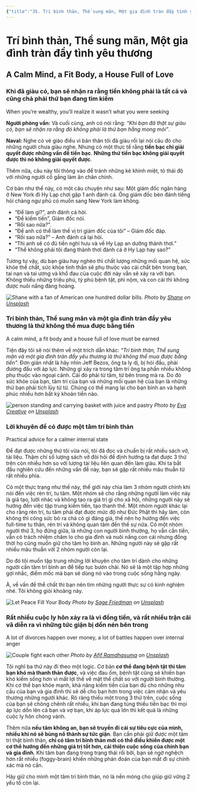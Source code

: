 ```yaml
---
{"title":"35. Trí bình thản, Thể sung mãn, Một gia đình tràn đầy tình yêu thương","author":["Naval Ravikant"],"type":"chapter","category":"finance","related":["[[💸 Làm giàu không cần may mắn]]"],"word-count":1443,"dg-publish":true,"dg-hide":true,"tags":["publish","finance","Naval-Ravikant","rich"],"deck":null,"anki tags":null,"permalink":"/2-reading/books/lam-giau-khong-can-may-man-naval/35-tri-binh-than-the-sung-man-mot-gia-dinh-tran-day-tinh-yeu-thuong/","hide":true,"dgPassFrontmatter":true}
---
```


# Trí bình thản, Thể sung mãn, Một gia đình tràn đầy tình yêu thương
## A Calm Mind, a Fit Body, a House Full of Love  

### Khi đã giàu có, bạn sẽ nhận ra rằng tiền không phải là tất cả và cũng chả phải thứ bạn đang tìm kiếm
When you’re wealthy, you’ll realize it wasn’t what you were seeking

**Người phỏng vấn:** Và cuối cùng, anh có nói rằng: *“Khi bạn đã thật sự giàu có, bạn sẽ nhận ra rằng đó không phải là thứ bạn hằng mong mỏi”*.

**Naval:** Nghe có vẻ giáo điều vì bản thân tôi đã giàu rồi lại nói câu đó cho những người chưa giàu nghe. Nhưng có một thực tế rằng **tiền bạc chỉ giải quyết được những vấn đề tiền bạc**. **Những thứ tiền bạc không giải quyết được thì nó không giải quyết được**.

Thêm nữa, câu này tôi thòng vào để tránh những kẻ khinh miệt, tỏ thái độ với những người cố gắng làm ăn chân chính.

Cơ bản như thế này, có một câu chuyện như sau: Một giám đốc ngân hàng ở New York đi Hy Lạp chơi gặp 1 anh đánh cá. Ông giám đốc bèn đánh tiếng hỏi chàng ngư phủ có muốn sang New York làm không. 
- “Để làm gì?”, anh đánh cá hỏi.
- “Để kiếm tiền”, Giám đốc nói.
- “Rồi sao nữa?”.
- “Để anh có thể làm thế vị trí giám đốc của tôi” – Giám đốc đáp.
- “Rồi sao nữa?” – Anh đánh cá lại hỏi.
- “Thì anh sẽ có đủ tiền nghỉ hưu và về Hy Lạp an dưỡng thảnh thơi.”
- “Thế không phải tôi đang thảnh thơi đánh cá ở Hy Lạp hay sao?”

Tương tự vậy, dù bạn giàu hay nghèo thì chất lượng những mối quan hệ, sức khỏe thể chất, sức khỏe tinh thần sẽ phụ thuộc vào cái chất bên trong bạn, tai nạn và tai ương và khổ đau của cuộc đời này vẫn sẽ xảy ra với bạn. Không thiếu những triệu phú, tỷ phú bệnh tật, phì nộm, và con cái thì không được nuôi nấng đàng hoàng.

![Shane with a fan of American one hundred dollar bills.](https://images.unsplash.com/photo-1584134239909-eb4800257d6a?crop=entropy&cs=tinysrgb&fit=max&fm=jpg&ixid=M3wzNjAwOTd8MHwxfHNlYXJjaHw0fHxyaWNofGVufDB8MHx8fDE2OTU5NzI0ODV8MA&ixlib=rb-4.0.3&q=80&w=1080)
*Photo by [Shane](https://unsplash.com/@theyshane?utm_source=Obsidian%20Image%20Inserter%20Plugin&utm_medium=referral) on [Unsplash](https://unsplash.com/?utm_source=Obsidian%20Image%20Inserter%20Plugin&utm_medium=referral)*

### Trí bình thản, Thể sung mãn và một gia đình tràn đầy yêu thương là thứ không thể mua được bằng tiền
A calm mind, a fit body and a house full of love must be earned

Tiện đây tôi sẽ nói thêm về một trích dẫn khác: *“Trí bình thản, Thể sung mãn và một gia đình tràn đầy yêu thương là thứ không thể mua được bằng tiền”.* Đơn giản nhất là hãy nhìn Jeff Bezos, ông ta ly dị, bị hói đầu, phải đương đầu với áp lực. Những gì xảy ra trong tâm trí ông ta phần nhiều không phụ thuộc vào ngoại cảnh. Cái đó phải từ tâm, từ bên trong mà ra. Do đó sức khỏe của bạn, tâm trí của bạn và những mối quan hệ của bạn là những thứ bạn phải tích lũy từ từ. Chúng có thể mang lại cho bạn bình an và hạnh phúc nhiều hơn bất kỳ khoản tiền nào.

![person standing and carrying basket with juice and pastry](https://images.unsplash.com/photo-1546944584-7f028033ef60?crop=entropy&cs=tinysrgb&fit=max&fm=jpg&ixid=M3wzNjAwOTd8MHwxfHNlYXJjaHwxMTJ8fGhlYWx0aHl8ZW58MHwwfHx8MTY5NTk3MjU0MXww&ixlib=rb-4.0.3&q=80&w=1080)
*Photo by [Eva Creative](https://unsplash.com/@evacreative?utm_source=Obsidian%20Image%20Inserter%20Plugin&utm_medium=referral) on [Unsplash](https://unsplash.com/?utm_source=Obsidian%20Image%20Inserter%20Plugin&utm_medium=referral)*
### Lời khuyên để có được một tâm trí bình thản
Practical advice for a calmer internal state

Để đạt được những thứ tôi vừa nói, tôi đã đọc và chuẩn bị rất nhiều sách vở, tài liệu. Thậm chí số lượng sách vở đòi hỏi để định hướng ta đạt được 3 thứ trên còn nhiều hơn so với lượng tài liệu liên quan đến làm giàu. Khi ta bắt đầu nghiên cứu đến những vấn đề này, bạn sẽ gặp rất nhiều mâu thuẫn từ rất nhiều phía.

Có một thực trạng như thế này, thế giới này chia làm 3 nhóm người chính khi nói đến việc rèn trí, tu tâm. Một nhóm sẽ cho rằng những người làm việc này là giả tạo, lười nhác và không tạo ra giá trị gì cho xã hội, những người này sẽ hướng đến việc tập trung kiếm tiền, tạo thanh thế. Một nhóm người khác lại cho rằng rèn trí, tu tâm phải đạt được mức độ như Đức Phật thì hãy làm, còn không thì công sức bỏ ra chả có gì đáng giá, thế nên họ hướng đến việc full-time tu thân, rèn trí và không quan tâm đến thế sự nữa. Có một nhóm người thứ 3, họ đứng giữa, là những con người bình thường, họ vẫn cần tiền, vẫn có trách nhiệm chăm lo cho gia đình và nuôi nấng con cái nhưng đồng thời họ cũng muốn giữ cho tâm họ bình an. Những người này sẽ gặp rất nhiều mâu thuẫn với 2 nhóm người còn lại.

Do đó tôi muốn tập trung những lời khuyên cho tâm trí dành cho những người cần tâm trí bình an để tiếp tục bươn chải. Nó sẽ là một tập hợp những gợi nhắc, điểm mốc mà bạn sẽ dùng nó vào trong cuộc sống hằng ngày.

À, về vấn đề thể chất thì bạn nên tìm những người thực sự có kinh nghiệm nhé. Tôi không giỏi khoảng này.

![Let Peace Fill Your Body](https://images.unsplash.com/photo-1522075782449-e45a34f1ddfb?crop=entropy&cs=tinysrgb&fit=max&fm=jpg&ixid=M3wzNjAwOTd8MHwxfHNlYXJjaHwxNnx8Y2FsbXxlbnwwfDB8fHwxNjk1OTcyNTU4fDA&ixlib=rb-4.0.3&q=80&w=1080)
*Photo by [Sage Friedman](https://unsplash.com/@sagefriedman?utm_source=Obsidian%20Image%20Inserter%20Plugin&utm_medium=referral) on [Unsplash](https://unsplash.com/?utm_source=Obsidian%20Image%20Inserter%20Plugin&utm_medium=referral)*

### Rất nhiều cuộc ly hôn xảy ra là vì đồng tiền, và rất nhiều trận cãi vã diễn ra vì những tức giận bị dồn nén bên trong
A lot of divorces happen over money, a lot of battles happen over internal anger

![Couple fight each other](https://images.unsplash.com/photo-1626447269096-f8665509589c?crop=entropy&cs=tinysrgb&fit=max&fm=jpg&ixid=M3wzNjAwOTd8MHwxfHNlYXJjaHw3fHxkaXZvcmNlc3xlbnwwfDB8fHwxNjk1OTcyNTcyfDA&ixlib=rb-4.0.3&q=80&w=1080)
*Photo by [Afif Ramdhasuma](https://unsplash.com/@javaistan?utm_source=Obsidian%20Image%20Inserter%20Plugin&utm_medium=referral) on [Unsplash](https://unsplash.com/?utm_source=Obsidian%20Image%20Inserter%20Plugin&utm_medium=referral)*

Tôi nghĩ ba thứ này đi theo một logic. Cơ bản **cơ thể đang bệnh tật thì tâm bạn khó mà thanh thản được**, và việc đau ốm, bệnh tật cũng sẽ khiến bạn khó kiếm sống hơn vì mất lợi thế về mặt thể chất so với người bình thường. Khi cơ thể bạn khỏe mạnh, khả năng kiếm tiền của bạn đủ cho những nhu cầu của bạn và gia đình thì sẽ dễ cho bạn hơn trong việc cảm nhận và yêu thương những người khác. Rõ ràng thiếu một trong 3 thứ trên, cuộc sống của bạn sẽ chông chênh rất nhiều, khi bạn đang túng thiếu tiền bạc thì mọi áp lực dồn lên cả bạn và vợ bạn, khi áp lực quá lớn thì kết quả là những cuộc ly hôn chóng vánh.

Thêm nữa **nếu tâm không an, bạn sẽ truyền đi cái sự tiêu cực của mình, nhiều khi nó sẽ bùng nổ thành sự tức giận**. Bạn cần phải giữ được một tâm trí thật bình thản, **chỉ có tâm trí bình thản mới có thể điều khiển được một cơ thể hướng đến những giá trị tốt hơn, cải thiện cuộc sống của chính bạn và gia đình**. Khi tâm bạn đang trong trạng thái rối bời, bạn sẽ ngờ nghệch hơn rất nhiều (foggy-brain) khiến những phán đoán của bạn mất đi sự chính xác mà nó cần.

Hãy giữ cho mình một tâm trí bình thản, nó là nền móng cho giúp giữ vững 2 yếu tố còn lại.

